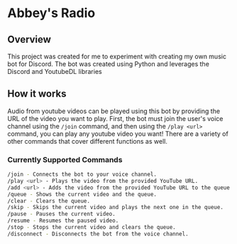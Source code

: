# Abbey's Radio

## Overview
This project was created for me to experiment with creating my own music bot for Discord.
The bot was created using Python and leverages the Discord and YoutubeDL libraries

## How it works
Audio from youtube videos can be played using this bot by providing the URL of the video you want to play.
First, the bot must join the user's voice channel using the `/join` command, and then using the `/play <url>` command, you can play any youtube video you want! There are a variety of other commands that cover different functions as well.

### Currently Supported Commands
```bash
/join - Connects the bot to your voice channel.
/play <url> - Plays the video from the provided YouTube URL.
/add <url> - Adds the video from the provided YouTube URL to the queue.
/queue - Shows the current video and the queue.
/clear - Clears the queue.
/skip - Skips the current video and plays the next one in the queue.
/pause - Pauses the current video.
/resume - Resumes the paused video.
/stop - Stops the current video and clears the queue.
/disconnect - Disconnects the bot from the voice channel.
```